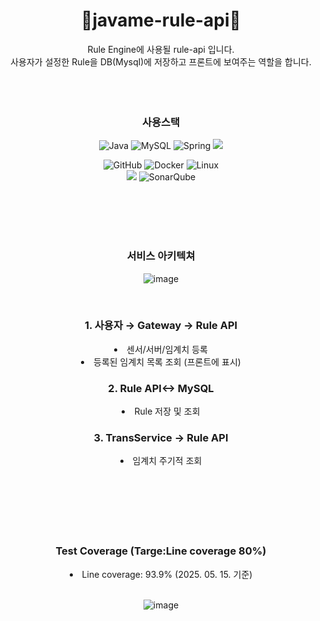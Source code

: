 
<h1 align="center">🔧javame-rule-api🔧</h1>
<div align="center">
Rule Engine에 사용될 rule-api 입니다. 
</br>
사용자가 설정한 Rule을 DB(Mysql)에 저장하고 프론트에 보여주는 역할을 합니다.
</br>
</br>
</div>

</br>
</br>
<div align="center">
<h3 tabindex="-1" class="heading-element" dir="auto">사용스택</h3>



  
![Java](https://img.shields.io/badge/java-%23ED8B00.svg?style=for-the-badge&logo=openjdk&logoColor=white)
![MySQL](https://img.shields.io/badge/mysql-4479A1.svg?style=for-the-badge&logo=mysql&logoColor=white)
![Spring](https://img.shields.io/badge/spring-%236DB33F.svg?style=for-the-badge&logo=spring&logoColor=white)
<img src="https://img.shields.io/badge/springboot-6DB33F?style=for-the-badge&logo=springboot&logoColor=white">

![GitHub](https://img.shields.io/badge/github-%23121011.svg?style=for-the-badge&logo=github&logoColor=white)
![Docker](https://img.shields.io/badge/docker-%230db7ed.svg?style=for-the-badge&logo=docker&logoColor=white)
![Linux](https://img.shields.io/badge/Linux-FCC624?style=for-the-badge&logo=linux&logoColor=black)</br>
<img src="https://img.shields.io/badge/JUnit5-25A162?style=for-the-badge&logo=JUnit5&logoColor=white">
![SonarQube](https://img.shields.io/badge/SonarQube-black?style=for-the-badge&logo=sonarqube&logoColor=4E9BCD)
</br>
</br>
</div>
</br>
</br>
</br>

<div align=center>
<h3 tabindex="-1" class="heading-element" dir="auto">서비스 아키텍쳐</h3> 
  
![image](https://github.com/user-attachments/assets/e277eed9-eb88-4ce2-8cb6-2ba0fcd3f4a9)

</br>
<h3 tabindex="-1" class="heading-element" dir="auto">1. 사용자 → Gateway → Rule API</h3> 
<li>센서/서버/임계치 등록</li>
<li>등록된 임계치 목록 조회 (프론트에 표시)</li>

<h3 tabindex="-1" class="heading-element" dir="auto">2. Rule API↔ MySQL</h3> 
<li>Rule 저장 및 조회</li>

<h3 tabindex="-1" class="heading-element" dir="auto">3. TransService → Rule API</h3>
<li>임계치 주기적 조회</li>

</div>

</br>
</br>
</br>
</br>
</br>
</br>

<div align=center>
<h3 tabindex="-1" class="heading-element" dir="auto">Test Coverage (Targe:Line coverage 80%)</h3> 
  <li>
    Line coverage: 93.9% (2025. 05. 15. 기준)
  </li>
  </br>

![image](https://github.com/user-attachments/assets/eef9974d-f231-468f-b7aa-7d3346f7829b)

</div>
